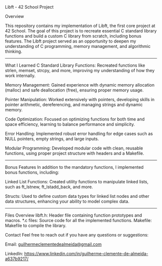 Libft - 42 School Project

Overview

This repository contains my implementation of Libft, the 
first core project at 42 School. The goal of this project 
is to recreate essential C standard library functions and 
build a custom C library from scratch, including bonus 
features. The Libft project served as an opportunity to 
deepen my understanding of C programming, memory 
management, and algorithmic thinking.
_______________________________________________________________
What I Learned
C Standard Library Functions: Recreated functions like strlen,
memset, strcpy, and more, improving my understanding of how 
they work internally.

Memory Management: Gained experience with dynamic memory 
allocation (malloc) and safe deallocation (free), ensuring 
proper memory usage.

Pointer Manipulation: Worked extensively with pointers, 
developing skills in pointer arithmetic, dereferencing, 
and managing strings and dynamic memory.

Code Optimization: Focused on optimizing functions for both
time and space efficiency, learning to balance performance 
and simplicity.

Error Handling: Implemented robust error handling for edge 
cases such as NULL pointers, empty strings, and large inputs.

Modular Programming: Developed modular code with clean, 
reusable functions, using proper project structure with 
headers and a Makefile.
_______________________________________________________________

Bonus Features
In addition to the mandatory functions, I implemented bonus 
functions, including:

Linked List Functions: Created utility functions to manipulate 
linked lists, such as ft_lstnew, ft_lstadd_back, and more.

Structs: Used to define custom data types for linked list nodes 
and other data structures, enhancing your ability to model 
complex data.

_______________________________________________________________
Files Overview
libft.h: Header file containing function prototypes and macros.
*.c files: Source code for all the implemented functions.
Makefile: Makefile to compile the library.

Contact
Feel free to reach out if you have any questions or suggestions:

Email: guilhermeclementedealmeida@gmail.com

LinkedIn: https://www.linkedin.com/in/guilherme-clemente-de-almeida-a637b9217/
